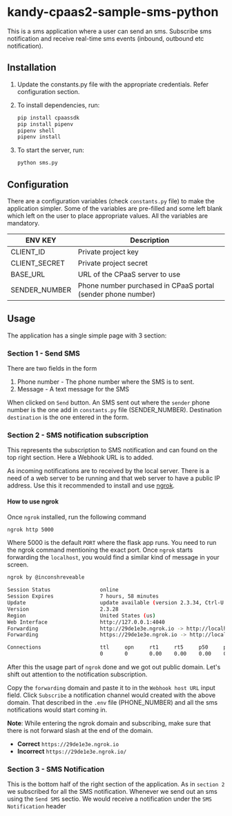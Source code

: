 # kandy-cpaas2-sample-sms-python

This is a sms application where a user can send an sms. Subscribe sms notification and receive real-time sms events (inbound, outbound etc notification).

## Installation

1. Update the constants.py file with the appropriate credentials. Refer configuration section.
2. To install dependencies, run:

    ```bash
    pip install cpaassdk
    pip install pipenv
    pipenv shell
    pipenv install
    ```
    
3. To start the server, run:

    ```bash
    python sms.py
    ```

## Configuration

There are a configuration variables (check `constants.py` file) to make the application simpler. Some of the variables are pre-filled and some left blank which left on the user to place appropriate values. All the variables are mandatory.

ENV KEY        | Description
-------------  | -------------
CLIENT_ID      | Private project key
CLIENT_SECRET  | Private project secret
BASE_URL       | URL of the CPaaS server to use
SENDER_NUMBER  | Phone number purchased in CPaaS portal (sender phone number)

## Usage

The application has a single simple page with 3 section:

### Section 1 - Send SMS

There are two fields in the form

1. Phone number - The phone number where the SMS is to sent.
2. Message - A text message for the SMS

When clicked on `Send` button. An SMS sent out where the `sender` phone number is the one add in `constants.py` file (SENDER_NUMBER). Destination `destination` is the one entered in the form.

### Section 2 - SMS notification subscription

This represents the subscription to SMS notification and can found on the top right section. Here a Webhook URL is to added.

As incoming notifications are to received by the local server. There is a need of a web server to be running and that web server to have a public IP address. Use this it recommended to install and use [ngrok](https://ngrok.com/).

#### How to use ngrok

Once `ngrok` installed, run the following command

```bash
ngrok http 5000
```

Where 5000 is the default `PORT` where the flask app runs. You need to run the ngrok command mentioning the exact port.
Once `ngrok` starts forwarding the `localhost`, you would find a similar kind of message in your screen.

```bash
ngrok by @inconshreveable                                                                  (Ctrl+C to quit)

Session Status                online
Session Expires               7 hours, 58 minutes
Update                        update available (version 2.3.34, Ctrl-U to update)
Version                       2.3.28
Region                        United States (us)
Web Interface                 http://127.0.0.1:4040
Forwarding                    http://29de1e3e.ngrok.io -> http://localhost:3001
Forwarding                    https://29de1e3e.ngrok.io -> http://localhost:5000

Connections                   ttl     opn     rt1     rt5     p50     p90
                              0       0       0.00    0.00    0.00    0.00
```

After this the usage part of `ngrok` done and we got out public domain. Let's shift out attention to the notification subscription.

Copy the `forwarding` domain and paste it to in the `Webhook host URL` input field.
Click `Subscribe` a notification channel would created with the above domain. That described in the `.env` file (PHONE_NUMBER) and all the sms notifications would start coming in.

**Note**: While entering the ngrok domain and subscribing, make sure that there is not forward slash at the end of the domain.

- **Correct** `https://29de1e3e.ngrok.io`
- **Incorrect** `https://29de1e3e.ngrok.io/`

### Section 3 - SMS Notification

This is the bottom half of the right section of the application. As in `section 2` we subscribed for all the SMS notification. Whenever we send out an sms using the `Send SMS` sectio. We would receive a notification under the `SMS Notification` header
